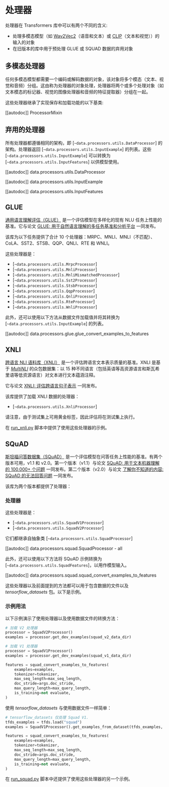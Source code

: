 <!--版权 2020 年 HuggingFace 团队。版权所有。

根据 Apache 许可证第 2.0 版（“许可证”）许可；除非符合许可证，否则不得使用此文件。您可以在以下网址获取许可证副本

http：//www.apache.org/licenses/LICENSE-2.0

除非适用法律要求或书面同意，以“现状”方式分发的软件无任何形式的明示或暗示担保或条件。请参阅许可证以获取特定语言的权限和限制。

⚠️ 请注意，此文件是 Markdown 文件，但包含特定于我们的 doc-builder（类似于 MDX）的语法，可能在您的 Markdown 查看器中无法正确渲染。

-->

# 处理器

处理器在 Transformers 库中可以有两个不同的含义:
- 处理多模态模型（如 [Wav2Vec2](../model_doc/wav2vec2)（语音和文本）或 [CLIP](../model_doc/clip)（文本和视觉））的输入的对象
- 在旧版本的库中用于预处理 GLUE 或 SQUAD 数据的弃用对象

## 多模态处理器

任何多模态模型都需要一个编码或解码数据的对象，该对象将多个模态（文本、视觉和音频）分组。这由称为处理器的对象处理，处理器将两个或多个处理对象（如文本模态的标记器、视觉的图像处理器和音频的特征提取器）分组在一起。

这些处理器继承了实现保存和加载功能的以下基类:

[[autodoc]] ProcessorMixin

## 弃用的处理器

所有处理器都遵循相同的架构，即 [`~data.processors.utils.DataProcessor`] 的架构。处理器返回 [`~data.processors.utils.InputExample`] 的列表。这些 [`~data.processors.utils.InputExample`] 可以转换为 [`~data.processors.utils.InputFeatures`] 以供模型使用。

[[autodoc]] data.processors.utils.DataProcessor

[[autodoc]] data.processors.utils.InputExample

[[autodoc]] data.processors.utils.InputFeatures

## GLUE

[通用语言理解评估（GLUE）](https：//gluebenchmark.com/) 是一个评估模型在多样化的现有 NLU 任务上性能的基准。它与论文 [GLUE: 用于自然语言理解的多任务基准和分析平台](https：//openreview.net/pdf?id=rJ4km2R5t7) 一同发布。

该库为以下任务提供了合计 10 个处理器：MRPC、MNLI、MNLI（不匹配）、CoLA、SST2、STSB、QQP、QNLI、RTE 和 WNLI。

这些处理器是：

- [`~data.processors.utils.MrpcProcessor`]
- [`~data.processors.utils.MnliProcessor`]
- [`~data.processors.utils.MnliMismatchedProcessor`]
- [`~data.processors.utils.Sst2Processor`]
- [`~data.processors.utils.StsbProcessor`]
- [`~data.processors.utils.QqpProcessor`]
- [`~data.processors.utils.QnliProcessor`]
- [`~data.processors.utils.RteProcessor`]
- [`~data.processors.utils.WnliProcessor`]

此外，还可以使用以下方法从数据文件加载值并将其转换为 [`~data.processors.utils.InputExample`] 的列表。

[[autodoc]] data.processors.glue.glue_convert_examples_to_features


## XNLI

[跨语言 NLI 语料库（XNLI）](https：//www.nyu.edu/projects/bowman/xnli/) 是一个评估跨语言文本表示质量的基准。XNLI 是基于 [*MultiNLI*](http：//www.nyu.edu/projects/bowman/multinli/) 的众包数据集：以 15 种不同语言（包括英语等高资源语言和斯瓦希里语等低资源语言）对文本进行文本蕴涵注释。

它与论文 [XNLI: 评估跨语言句子表示](https：//arxiv.org/abs/1809.05053) 一同发布。

该库提供了加载 XNLI 数据的处理器：

- [`~data.processors.utils.XnliProcessor`]

请注意，由于测试集上可用黄金标签，因此评估将在测试集上执行。

在 [run_xnli.py](https：//github.com/huggingface/transformers/tree/main/examples/legacy/text-classification/run_xnli.py) 脚本中提供了使用这些处理器的示例。


## SQuAD

[斯坦福问答数据集（SQuAD）](https：//rajpurkar.github.io/SQuAD-explorer//) 是一个评估模型在问答任务上性能的基准。有两个版本可用，v1.1 和 v2.0。第一个版本（v1.1）与论文 [SQuAD: 用于文本机器理解的 100,000+ 个问题](https：//arxiv.org/abs/1606.05250) 一同发布。第二个版本（v2.0）与论文 [了解你不知道的内容: SQuAD 的无法回答问题](https：//arxiv.org/abs/1806.03822) 一同发布。

该库为两个版本都提供了处理器：

### 处理器

这些处理器是：

- [`~data.processors.utils.SquadV1Processor`]
- [`~data.processors.utils.SquadV2Processor`]

它们都继承自抽象类 [`~data.processors.utils.SquadProcessor`]

[[autodoc]] data.processors.squad.SquadProcessor
    - all

此外，还可以使用以下方法将 SQuAD 示例转换为 [`~data.processors.utils.SquadFeatures`]，以用作模型输入。

[[autodoc]] data.processors.squad.squad_convert_examples_to_features


这些处理器以及前面提到的方法都可以用于包含数据的文件以及 *tensorflow_datasets* 包。以下是示例。


### 示例用法

以下示例演示了使用处理器以及使用数据文件的转换方法：

```python
# 加载 V2 处理器
processor = SquadV2Processor()
examples = processor.get_dev_examples(squad_v2_data_dir)

# 加载 V1 处理器
processor = SquadV1Processor()
examples = processor.get_dev_examples(squad_v1_data_dir)

features = squad_convert_examples_to_features(
    examples=examples,
    tokenizer=tokenizer,
    max_seq_length=max_seq_length,
    doc_stride=args.doc_stride,
    max_query_length=max_query_length,
    is_training=not evaluate,
)
```

使用 *tensorflow_datasets* 与使用数据文件一样简单：

```python
# tensorflow_datasets 仅处理 Squad V1.
tfds_examples = tfds.load("squad")
examples = SquadV1Processor().get_examples_from_dataset(tfds_examples, evaluate=evaluate)

features = squad_convert_examples_to_features(
    examples=examples,
    tokenizer=tokenizer,
    max_seq_length=max_seq_length,
    doc_stride=args.doc_stride,
    max_query_length=max_query_length,
    is_training=not evaluate,
)
```

在 [run_squad.py](https：//github.com/huggingface/transformers/tree/main/examples/legacy/question-answering/run_squad.py) 脚本中还提供了使用这些处理器的另一个示例。
